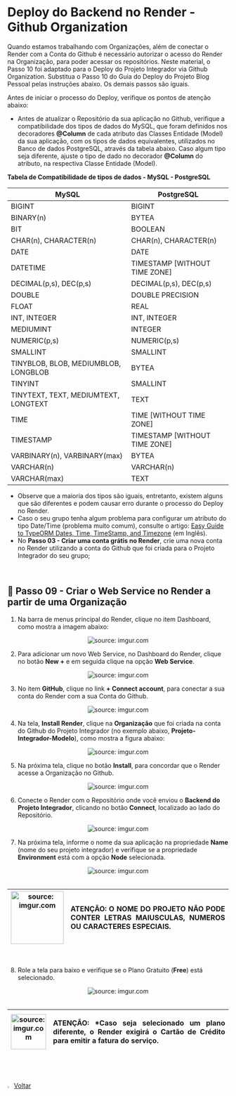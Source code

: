<h1>Deploy do Backend no Render - Github Organization</h1>



Quando estamos trabalhando com Organizações, além de conectar o Render com a Conta do Github é necessário autorizar o acesso do Render na Organização, para poder acessar os repositórios.
Neste material, o Passo 10 foi adaptado para o Deploy do Projeto Integrador via Github Organization. Substitua o Passo 10 do Guia do Deploy do Projeto Blog Pessoal pelas instruções abaixo. Os demais passos são iguais.

Antes de iniciar o processo do Deploy, verifique os pontos de atenção abaixo:

- Antes de atualizar o Repositório da sua aplicação no Github, verifique a compatibilidade dos tipos de dados do MySQL, que foram definidos nos decoradores **@Column** de cada atributo das Classes Entidade (Model) da sua aplicação, com os tipos de dados equivalentes, utilizados no Banco de dados PostgreSQL, através da tabela abaixo. Caso algum tipo seja diferente, ajuste o tipo de dado no decorador **@Column** do atributo, na respectiva Classe Entidade (Model).

**Tabela de Compatibilidade de tipos de dados - MySQL - PostgreSQL**

| **MySQL**                            | **PostgreSQL**                |
| ------------------------------------ | ----------------------------- |
| BIGINT                               | BIGINT                        |
| BINARY(n)                            | BYTEA                         |
| BIT                                  | BOOLEAN                       |
| CHAR(n), CHARACTER(n)                | CHAR(n), CHARACTER(n)         |
| DATE                                 | DATE                          |
| DATETIME                             | TIMESTAMP [WITHOUT TIME ZONE] |
| DECIMAL(p,s), DEC(p,s)               | DECIMAL(p,s), DEC(p,s)        |
| DOUBLE                               | DOUBLE PRECISION              |
| FLOAT                                | REAL                          |
| INT, INTEGER                         | INT, INTEGER                  |
| MEDIUMINT                            | INTEGER                       |
| NUMERIC(p,s)                         | NUMERIC(p,s)                  |
| SMALLINT                             | SMALLINT                      |
| TINYBLOB, BLOB, MEDIUMBLOB, LONGBLOB | BYTEA                         |
| TINYINT                              | SMALLINT                      |
| TINYTEXT, TEXT, MEDIUMTEXT, LONGTEXT | TEXT                          |
| TIME                                 | TIME [WITHOUT TIME ZONE]      |
| TIMESTAMP                            | TIMESTAMP [WITHOUT TIME ZONE] |
| VARBINARY(n), VARBINARY(max)         | BYTEA                         |
| VARCHAR(n)                           | VARCHAR(n)                    |
| VARCHAR(max)                         | TEXT                          |

- Observe que a maioria dos tipos são iguais, entretanto, existem alguns que são diferentes e podem causar erro durante o processo do Deploy no Render.
- Caso o seu grupo tenha algum problema para configurar um atributo do tipo Date/Time (problema muito comum), consulte o artigo: [Easy Guide to TypeORM Dates, Time, TimeStamp, and Timezone](https://thriveread.com/typeorm-date-and-timestamp/) (em Inglês).
- No **Passo 03 - Criar uma conta grátis no Render**, crie uma nova conta no Render utilizando a conta do Github que foi criada para o Projeto Integrador do seu grupo;

<br />

<h2>👣 Passo 09 - Criar o Web Service no Render a partir de uma Organização</h2> 



1. Na barra de menus principal do Render, clique no item Dashboard, como mostra a imagem abaixo:

<div align="center"><img src="https://i.imgur.com/AYQts2Z.png" title="source: imgur.com" /></div>

2. Para adicionar um novo Web Service, no Dashboard do Render, clique no botão **New +** e em seguida clique na opção **Web Service**.

<div align="center"><img src="https://i.imgur.com/FVGlwLN.png" title="source: imgur.com" /></div>

3. No item **GitHub**, clique no link **+ Connect account**, para conectar a sua conta do Render com a sua Conta do Github.

<div align="center"><img src="https://i.imgur.com/xaffIQz.png" title="source: imgur.com" /></div>

4. Na tela, **Install Render**, clique na **Organização** que foi criada na conta do Github do Projeto Integrador (no exemplo abaixo, **Projeto-Integrador-Modelo**), como mostra a figura abaixo:

<div align="center"><img src="https://i.imgur.com/F1Da8Nv.png" title="source: imgur.com" /></div>

5. Na próxima tela, clique no botão **Install**, para concordar que o Render acesse a Organização no Github.

<div align="center"><img src="https://i.imgur.com/OWUK5N8.png" title="source: imgur.com" /></div>

6. Conecte o Render com o Repositório onde você enviou o **Backend do Projeto Integrador**, clicando no botão **Connect**, localizado ao lado do Repositório.

<div align="center"><img src="https://i.imgur.com/hzNpT9m.png" title="source: imgur.com" /></div>

7. Na próxima tela, informe o nome da sua aplicação na propriedade **Name** (nome do seu projeto integrador) e verifique se a propriedade **Environment** está com a opção **Node** selecionada.

<div align="center"><img src="https://i.imgur.com/JxQQutS.png" title="source: imgur.com" /></div>

<br />

| <img src="https://i.imgur.com/hOgWvSc.png" title="source: imgur.com" width="120px"/> | <p align="justify"> **ATENÇÃO:** O NOME DO PROJETO NÃO PODE CONTER LETRAS MAIUSCULAS, NUMEROS OU CARACTERES ESPECIAIS. </p> |
| ------------------------------------------------------------ | ------------------------------------------------------------ |

<br />

8. Role a tela para baixo e verifique se o Plano Gratuito (**Free**) está selecionado.

<div align="center"><img src="https://i.imgur.com/GenKLYn.png" title="source: imgur.com" /></div>

<br />

| <img src="https://i.imgur.com/hOgWvSc.png" title="source: imgur.com" width="80px"/> | <p align="justify"> **ATENÇÃO:** *Caso seja selecionado um plano diferente, o Render exigirá o Cartão de Crédito para emitir a fatura do serviço. </p> |
| ------------------------------------------------------------ | ------------------------------------------------------------ |

<br /><br />
	

<div align="left"><a href="https://github.com/conteudoGeneration/cookbook_javascript/blob/main/04_nest/README.md"><img src="https://i.imgur.com/XMgF3gl.png" title="source: imgur.com" width="3%"/>Voltar</a></div>
